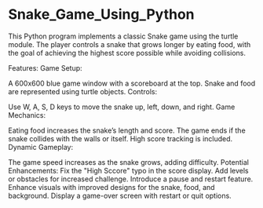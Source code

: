# Snake_Game_Using_Python
This Python program implements a classic Snake game using the turtle module. The player controls a snake that grows longer by eating food, with the goal of achieving the highest score possible while avoiding collisions.

Features:
Game Setup:

A 600x600 blue game window with a scoreboard at the top.
Snake and food are represented using turtle objects.
Controls:

Use W, A, S, D keys to move the snake up, left, down, and right.
Game Mechanics:

Eating food increases the snake’s length and score.
The game ends if the snake collides with the walls or itself.
High score tracking is included.
Dynamic Gameplay:

The game speed increases as the snake grows, adding difficulty.
Potential Enhancements:
Fix the "High Sccore" typo in the score display.
Add levels or obstacles for increased challenge.
Introduce a pause and restart feature.
Enhance visuals with improved designs for the snake, food, and background.
Display a game-over screen with restart or quit options.
